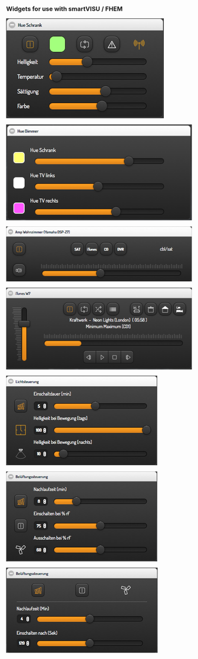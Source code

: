 ### Widgets for use with smartVISU / FHEM

![](hue/screenshots/widget_hue.png)

![](hue/screenshots/widget_hue2.png)

![](media/screenshots/amp.png)

![](media/screenshots/itunes.png)

![](motionDetection/screenshots/motionDetection.png)

![](ventilation/screenshots/ventilation1.png)

![](ventilation/screenshots/ventilation2.png)

